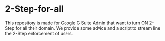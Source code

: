 # 2-Step-for-all
This repository is made for Google G Suite Admin that want to turn ON 2-Step for all their domain. We provide some advice and a script to stream line the 2-Step enforcement of users.
